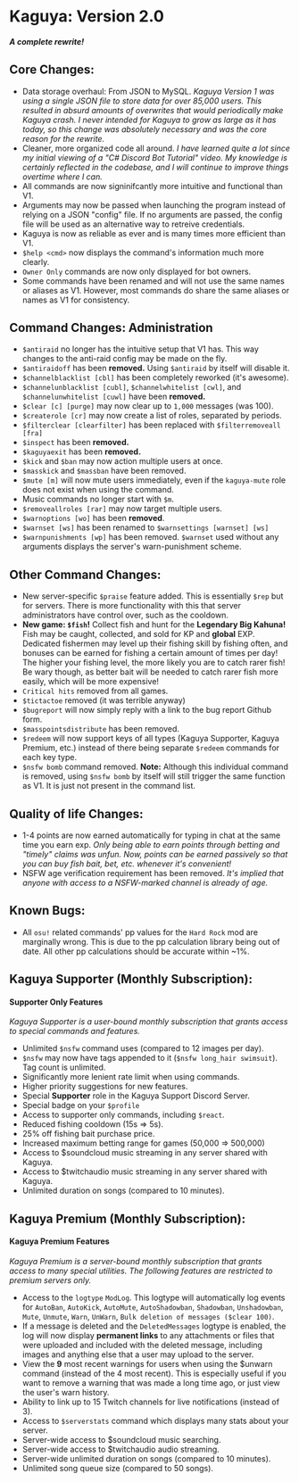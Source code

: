# Kaguya: Version 2.0 
#### *A complete rewrite!*

## Core Changes:

- Data storage overhaul: From JSON to MySQL. *Kaguya Version 1 was using a single JSON file to store data for over 85,000 users. 
This resulted in absurd amounts of overwrites that would periodically make Kaguya crash. I never intended for Kaguya to grow as large 
as it has today, so this change was absolutely necessary and was the core reason for the rewrite.*
- Cleaner, more organized code all around. *I have learned quite a lot since my initial viewing of a "C# Discord Bot Tutorial" video. My knowledge is certainly reflected in the codebase, and I will continue to improve things overtime where I can.*
- All commands are now signinifcantly more intuitive and functional than V1.
- Arguments may now be passed when launching the program instead of relying on a JSON "config" file. If no arguments are passed, the config file will be used as an alternative way to retreive credentials.
- Kaguya is now as reliable as ever and is many times more efficient than V1.
- `$help <cmd>` now displays the command's information much more clearly.
- `Owner Only` commands are now only displayed for bot owners.
- Some commands have been renamed and will not use the same names or aliases as V1. However, most commands do share the same aliases or names as V1 for consistency.

## Command Changes: Administration

- `$antiraid` no longer has the intuitive setup that V1 has. This way changes to the anti-raid config may be made on the fly.
- `$antiraidoff` has been **removed.** Using `$antiraid` by itself will disable it.
- `$channelblacklist [cbl]` has been completely reworked (it's awesome).
- `$channelunblacklist [cubl]`, `$channelwhitelist [cwl]`, and `$channelunwhitelist [cuwl]` have been **removed.**
- `$clear [c] [purge]` may now clear up to `1,000` messages (was 100).
- `$createrole [cr]` may now create a list of roles, separated by periods.
- `$filterclear [clearfilter]` has been replaced with `$filterremoveall [fra]`
- `$inspect` has been **removed.**
- `$kaguyaexit` has been **removed.**
- `$kick` and `$ban` may now action multiple users at once.
- `$masskick` and `$massban` have been removed.
- `$mute [m]` will now mute users immediately, even if the `kaguya-mute` role does not exist when using the command.
- Music commands no longer start with `$m`.
- `$removeallroles [rar]` may now target multiple users.
- `$warnoptions [wo]` has been **removed**.
- `$warnset [ws]` has been renamed to `$warnsettings [warnset] [ws]`
- `$warnpunishments [wp]` has been removed. `$warnset` used without any arguments displays the server's warn-punishment scheme.

## Other Command Changes:

- New server-specific `$praise` feature added. This is essentially `$rep` but for servers. There is more functionality with this that server administrators have control over, such as the cooldown.
- **New game: `$fish`!** Collect fish and hunt for the **Legendary Big Kahuna!** Fish may be caught, collected, and sold for KP and **global** EXP. Dedicated fishermen may level up their fishing skill by fishing often, and bonuses can be earned for fishing a certain amount of times per day! The higher your fishing level, the more likely you are to catch 
rarer fish! Be wary though, as better bait will be needed to catch rarer fish more easily, which will be more expensive!
- `Critical hits` removed from all games.
- `$tictactoe` removed (it was terrible anyway)
- `$bugreport` will now simply reply with a link to the bug report Github form.
- `$masspointsdistribute` has been removed.
- `$redeem` will now support keys of all types (Kaguya Supporter, Kaguya Premium, etc.) instead of there being separate `$redeem` commands for each key type.
- `$nsfw bomb` command removed. **Note:** Although this individual command is removed, using `$nsfw bomb` by itself will still trigger the same function as V1. It is just not present in the command list.

## Quality of life Changes:

- 1-4 points are now earned automatically for typing in chat at the same time you earn exp. *Only being able to earn points through betting and "timely" claims was unfun. Now, points can be earned passively so that you can buy fish bait, bet, etc. whenever it's convenient!*
- NSFW age verification requirement has been removed. *It's implied that anyone with access to a NSFW-marked channel is already of age.*

## Known Bugs:
- All `osu!` related commands' pp values for the `Hard Rock` mod are marginally wrong. This is due to the pp calculation library being out of date. All other pp calculations should be accurate within ~1%.

## Kaguya Supporter (Monthly Subscription):
#### Supporter Only Features
*Kaguya Supporter is a user-bound monthly subscription that grants access to special commands and features.*
- Unlimited `$nsfw` command uses (compared to 12 images per day).
- `$nsfw` may now have tags appended to it (`$nsfw long_hair swimsuit`). Tag count is unlimited.
- Significantly more lenient rate limit when using commands.
- Higher priority suggestions for new features.
- Special **Supporter** role in the Kaguya Support Discord Server.
- Special badge on your `$profile`
- Access to supporter only commands, including `$react`.
- Reduced fishing cooldown (15s => 5s).
- 25% off fishing bait purchase price.
- Increased maximum betting range for games (50,000 => 500,000)
- Access to $soundcloud music streaming in any server shared with Kaguya.
- Access to $twitchaudio music streaming in any server shared with Kaguya.
- Unlimited duration on songs (compared to 10 minutes).

## Kaguya Premium (Monthly Subscription):
#### Kaguya Premium Features
*Kaguya Premium is a server-bound monthly subscription that grants access to many special utilities. The following features are restricted to premium servers only.*
- Access to the `logtype` `ModLog`. This logtype will automatically log events for `AutoBan`, `AutoKick`, `AutoMute`, `AutoShadowban`, `Shadowban`, `Unshadowban`, `Mute`, `Unmute`, `Warn`, `UnWarn`, `Bulk deletion of messages ($clear 100)`.
- If a message is deleted and the `DeletedMessages` logtype is enabled, the log will now display **permanent links** to any attachments or files that were uploaded and included with the deleted message, 
including images and anything else that a user may upload to the server.
- View the **9** most recent warnings for users when using the $unwarn command (instead of the 4 most recent). This is especially useful if you want to remove a warning that was made a long time ago, or just view the user's warn history.
- Ability to link up to 15 Twitch channels for live notifications (instead of 3).
- Access to `$serverstats` command which displays many stats about your server.
- Server-wide access to $soundcloud music searching.
- Server-wide access to $twitchaudio audio streaming.
- Server-wide unlimited duration on songs (compared to 10 minutes).
- Unlimited song queue size (compared to 50 songs).